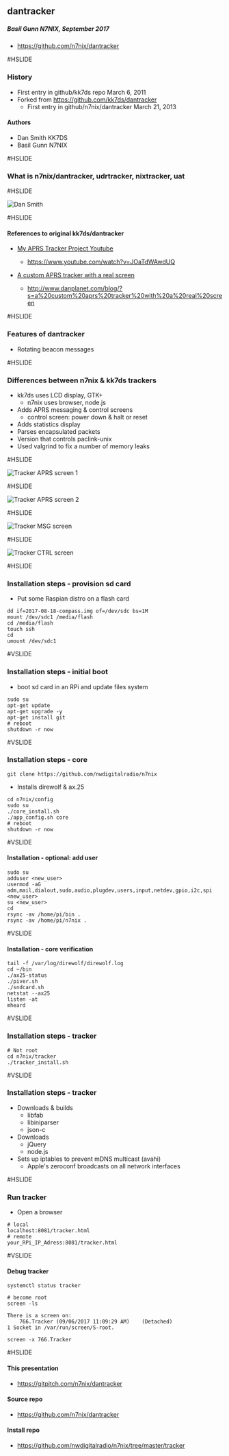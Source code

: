 ## dantracker

##### Basil Gunn N7NIX,  September 2017
* https://github.com/n7nix/dantracker

#HSLIDE

### History

* First entry in github/kk7ds repo March 6, 2011
* Forked from https://github.com/kk7ds/dantracker
  * First entry in github/n7nix/dantracker March 21, 2013

#### Authors
* Dan Smith KK7DS
* Basil Gunn N7NIX

#HSLIDE

### What is n7nix/dantracker, udrtracker, nixtracker, uat

#HSLIDE

![Dan Smith](assets/dan_smith.jpg)

#HSLIDE

#### References to original kk7ds/dantracker

* [My APRS Tracker Project Youtube](https://www.youtube.com/watch?v=JOaTdWAwdUQ)
  * https://www.youtube.com/watch?v=JOaTdWAwdUQ

* [A custom APRS tracker with a real screen](http://www.danplanet.com/blog/?s=a%20custom%20aprs%20tracker%20with%20a%20real%20screen)
  * http://www.danplanet.com/blog/?s=a%20custom%20aprs%20tracker%20with%20a%20real%20screen

#HSLIDE

### Features of dantracker
* Rotating beacon messages


#HSLIDE

### Differences between n7nix & kk7ds trackers

* kk7ds uses LCD display, GTK+
  * n7nix uses browser, node.js
* Adds APRS messaging & control screens
  * control screen: power down & halt or reset
* Adds statistics display
* Parses encapsulated packets
* Version that controls paclink-unix
* Used valgrind to fix a number of memory leaks

#HSLIDE

![Tracker APRS screen 1](assets/tracker-aprs-20170906_1.png)

#HSLIDE

![Tracker APRS screen 2](assets/tracker-aprs-20170906_2.png)

#HSLIDE

![Tracker MSG screen](assets/tracker-msg-20170901.png)

#HSLIDE

![Tracker CTRL screen](assets/tracker-ctrl-20170901.png)

#HSLIDE

### Installation steps - provision sd card
* Put some Raspian distro on a flash card
```
dd if=2017-08-18-compass.img of=/dev/sdc bs=1M
mount /dev/sdc1 /media/flash
cd /media/flash
touch ssh
cd
umount /dev/sdc1
```

#VSLIDE

### Installation steps - initial boot
* boot sd card in an RPi and update files system
```
sudo su
apt-get update
apt-get upgrade -y
apt-get install git
# reboot
shutdown -r now
```

#VSLIDE

### Installation steps - core
```
git clone https://github.com/nwdigitalradio/n7nix
```
* Installs direwolf & ax.25
```
cd n7nix/config
sudo su
./core_install.sh
./app_config.sh core
# reboot
shutdown -r now
```

#VSLIDE

#### Installation - optional: add user
```
sudo su
adduser <new_user>
usermod -aG adm,mail,dialout,sudo,audio,plugdev,users,input,netdev,gpio,i2c,spi <new_user>
su <new_user>
cd
rsync -av /home/pi/bin .
rsync -av /home/pi/n7nix .
```

#VSLIDE

#### Installation - core verification
```
tail -f /var/log/direwolf/direwolf.log
cd ~/bin
./ax25-status
./piver.sh
./sndcard.sh
netstat --ax25
listen -at
mheard
```
#VSLIDE

### Installation steps - tracker
```
# Not root
cd n7nix/tracker
./tracker_install.sh
```
#VSLIDE

### Installation steps - tracker
* Downloads & builds
  * libfab
  * libiniparser
  * json-c
* Downloads
  * jQuery
  * node.js
* Sets up iptables to prevent mDNS multicast (avahi)
  * Apple's zeroconf broadcasts on all network interfaces


#HSLIDE

### Run tracker
* Open a browser
```
# local
localhost:8081/tracker.html
# remote
your_RPi_IP_Adress:8081/tracker.html
```

#VSLIDE

#### Debug tracker
```
systemctl status tracker
```
```
# become root
screen -ls
```
```
There is a screen on:
	766.Tracker	(09/06/2017 11:09:29 AM)	(Detached)
1 Socket in /var/run/screen/S-root.
```
```
screen -x 766.Tracker
```

#HSLIDE

#### This presentation

* https://gitpitch.com/n7nix/dantracker

#### Source repo

* https://github.com/n7nix/dantracker

#### Install repo

* https://github.com/nwdigitalradio/n7nix/tree/master/tracker